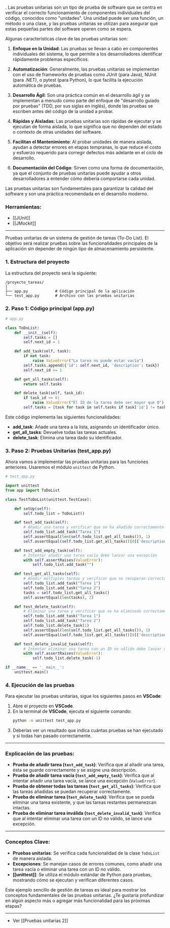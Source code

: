 .
Las pruebas unitarias son un tipo de prueba de software que se centra en verificar el correcto funcionamiento de componentes individuales del código, conocidos como "unidades". Una unidad puede ser una función, un método o una clase, y las pruebas unitarias se utilizan para asegurar que estas pequeñas partes del software operen como se espera. 

Algunas características clave de las pruebas unitarias son:

1. **Enfoque en la Unidad**: Las pruebas se llevan a cabo en componentes individuales del sistema, lo que permite a los desarrolladores identificar rápidamente problemas específicos.

2. **Automatización**: Generalmente, las pruebas unitarias se implementan con el uso de frameworks de pruebas como JUnit (para Java), NUnit (para .NET), o pytest (para Python), lo que facilita la ejecución automática de pruebas.

3. **Desarrollo Ágil**: Son una práctica común en el desarrollo ágil y se implementan a menudo como parte del enfoque de "desarrollo guiado por pruebas" (TDD, por sus siglas en inglés), donde las pruebas se escriben antes del código de la unidad a probar.

4. **Rápidas y Aisladas**: Las pruebas unitarias son rápidas de ejecutar y se ejecutan de forma aislada, lo que significa que no dependen del estado o contexto de otras unidades del software.

5. **Facilitan el Mantenimiento**: Al probar unidades de manera aislada, ayudan a detectar errores en etapas tempranas, lo que reduce el costo y esfuerzo requerido para corregir defectos más adelante en el ciclo de desarrollo.

6. **Documentación del Código**: Sirven como una forma de documentación, ya que el conjunto de pruebas unitarias puede ayudar a otros desarrolladores a entender cómo debería comportarse cada unidad.

Las pruebas unitarias son fundamentales para garantizar la calidad del software y son una práctica recomendada en el desarrollo moderno.

### **Herramientas**: 

- [[JUnit]] 
- [[JMockit]] 



---

Pruebas unitarias de un sistema de gestión de tareas (To-Do List). El objetivo será realizar pruebas sobre las funcionalidades principales de la aplicación sin depender de ningún tipo de almacenamiento persistente.

### 1. **Estructura del proyecto**
La estructura del proyecto será la siguiente:

```
/proyecto_tareas/
│
├── app.py            # Código principal de la aplicación
└── test_app.py       # Archivo con las pruebas unitarias
```

### 2. **Paso 1: Código principal (app.py)**

```python
# app.py

class ToDoList:
    def __init__(self):
        self.tasks = []
        self.next_id = 1

    def add_task(self, task):
        if not task:
            raise ValueError("La tarea no puede estar vacía")
        self.tasks.append({'id': self.next_id, 'description': task})
        self.next_id += 1

    def get_all_tasks(self):
        return self.tasks

    def delete_task(self, task_id):
        if task_id <= 0:
            raise ValueError("El ID de la tarea debe ser mayor que 0")
        self.tasks = [task for task in self.tasks if task['id'] != task_id]
```

Este código implementa las siguientes funcionalidades:
- **add_task**: Añade una tarea a la lista, asignando un identificador único.
- **get_all_tasks**: Devuelve todas las tareas actuales.
- **delete_task**: Elimina una tarea dado su identificador.

### 3. **Paso 2: Pruebas Unitarias (test_app.py)**

Ahora vamos a implementar las pruebas unitarias para las funciones anteriores. Usaremos el módulo `unittest` de Python.

```python
# test_app.py

import unittest
from app import ToDoList

class TestToDoList(unittest.TestCase):

    def setUp(self):
        self.todo_list = ToDoList()

    def test_add_task(self):
        # Añadir una tarea y verificar que se ha añadido correctamente
        self.todo_list.add_task("Tarea 1")
        self.assertEqual(len(self.todo_list.get_all_tasks()), 1)
        self.assertEqual(self.todo_list.get_all_tasks()[0]['description'], "Tarea 1")

    def test_add_empty_task(self):
        # Intentar añadir una tarea vacía debe lanzar una excepción
        with self.assertRaises(ValueError):
            self.todo_list.add_task("")

    def test_get_all_tasks(self):
        # Añadir múltiples tareas y verificar que se recuperan correctamente
        self.todo_list.add_task("Tarea 1")
        self.todo_list.add_task("Tarea 2")
        tasks = self.todo_list.get_all_tasks()
        self.assertEqual(len(tasks), 2)

    def test_delete_task(self):
        # Eliminar una tarea y verificar que se ha eliminado correctamente
        self.todo_list.add_task("Tarea 1")
        self.todo_list.add_task("Tarea 2")
        self.todo_list.delete_task(1)
        self.assertEqual(len(self.todo_list.get_all_tasks()), 1)
        self.assertEqual(self.todo_list.get_all_tasks()[0]['description'], "Tarea 2")

    def test_delete_invalid_task(self):
        # Intentar eliminar una tarea con un ID no válido debe lanzar una excepción
        with self.assertRaises(ValueError):
            self.todo_list.delete_task(-1)

if __name__ == '__main__':
    unittest.main()
```

### 4. **Ejecución de las pruebas**

Para ejecutar las pruebas unitarias, sigue los siguientes pasos en **VSCode**:

1. Abre el proyecto en **VSCode**.
2. En la terminal de **VSCode**, ejecuta el siguiente comando:
   ```bash
   python -m unittest test_app.py
   ```
3. Deberías ver un resultado que indica cuántas pruebas se han ejecutado y si todas han pasado correctamente.

---

### **Explicación de las pruebas:**
- **Prueba de añadir tarea (`test_add_task`)**: Verifica que al añadir una tarea, ésta se guarde correctamente y se asigne una descripción.
- **Prueba de añadir tarea vacía (`test_add_empty_task`)**: Verifica que al intentar añadir una tarea vacía, se lance una excepción (`ValueError`).
- **Prueba de obtener todas las tareas (`test_get_all_tasks`)**: Verifica que las tareas añadidas se puedan recuperar correctamente.
- **Prueba de eliminar tarea (`test_delete_task`)**: Verifica que se pueda eliminar una tarea existente, y que las tareas restantes permanezcan intactas.
- **Prueba de eliminar tarea inválida (`test_delete_invalid_task`)**: Verifica que al intentar eliminar una tarea con un ID no válido, se lance una excepción.

---

### **Conceptos Clave:**
- **Pruebas unitarias**: Se verifica cada funcionalidad de la clase `ToDoList` de manera aislada.
- **Excepciones**: Se manejan casos de errores comunes, como añadir una tarea vacía o eliminar una tarea con un ID no válido.
- **[[unittest]]**: Se utiliza el módulo estándar de Python para pruebas, mostrando cómo se ejecutan y verifican diferentes casos.

Este ejemplo sencillo de gestión de tareas es ideal para mostrar los conceptos fundamentales de las pruebas unitarias. ¿Te gustaría profundizar en algún aspecto más o agregar más funcionalidad para las próximas etapas?

---
- Ver [[Pruebas unitarias 2]] 